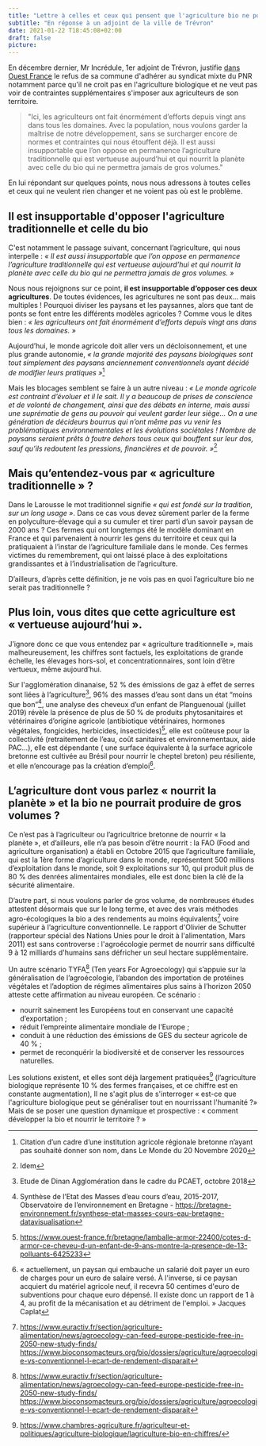 ```yaml
---
title: "Lettre à celles et ceux qui pensent que l'agriculture bio ne pourra jamais nous nourrir"
subtitle: "En réponse à un adjoint de la ville de Trévron"
date: 2021-01-22 T18:45:08+02:00
draft: false
picture: 
---
```


En décembre dernier, Mr Incrédule, 1er adjoint de Trévron, justifie [dans Ouest France](https://www.ouest-france.fr/bretagne/trevron-22100/trevron-la-commune-n-adhere-pas-au-syndicat-mixte-du-pnr-7101813) le refus de sa commune d'adhérer au syndicat mixte du PNR notamment parce qu'il ne croit pas en l'agriculture biologique et ne veut pas voir de contraintes supplémentaires s'imposer aux agriculteurs de son territoire.

> "Ici, les agriculteurs ont fait énormément d’efforts depuis vingt ans dans tous les domaines. Avec la population, nous voulons garder la maîtrise de notre développement, sans se surcharger encore de normes et contraintes qui nous étouffent déjà. Il est aussi insupportable que l’on oppose en permanence l’agriculture traditionnelle qui est vertueuse aujourd’hui et qui nourrit la planète avec celle du bio qui ne permettra jamais de gros volumes."

En lui répondant sur quelques points, nous nous adressons à toutes celles et ceux qui ne veulent rien changer et ne voient pas où est le problème.

<!--more-->

## Il est insupportable d'opposer l'agriculture traditionnelle et celle du bio

C'est notamment le passage suivant, concernant l’agriculture, qui nous interpelle : *« Il est aussi insupportable que l’on oppose en permanence l’agriculture traditionnelle qui est vertueuse aujourd’hui et qui nourrit la planète avec celle du bio qui ne permettra jamais de gros volumes. »*

Nous nous rejoignons sur ce point, **il est insupportable d’opposer ces deux agricultures**. De toutes évidences, les agricultures ne sont pas deux… mais multiples ! Pourquoi diviser les paysans et les paysannes, alors que tant de ponts se font entre les différents modèles agricoles ? Comme vous le dites bien : *« les agriculteurs ont fait énormément d’efforts depuis vingt ans dans tous les domaines. »*

Aujourd’hui, le monde agricole doit aller vers un décloisonnement, et une plus grande autonomie, *« la grande majorité des paysans biologiques sont tout simplement des paysans anciennement conventionnels ayant décidé de modifier leurs pratiques »*[^01] 

Mais les blocages semblent se faire à un autre niveau : *« Le monde agricole est contraint d’évoluer et il le sait. Il y a beaucoup de prises de cons­cience et de volonté de changement, ainsi que des débats en interne, mais aussi une su­prématie de gens au pouvoir qui veulent gar­der leur siège... On a une génération de déci­deurs bourrus qui n’ont même pas vu venir les problématiques environnementales et les évolutions sociétales ! Nombre de paysans se­raient prêts à foutre dehors tous ceux qui bouffent sur leur dos, sauf qu’ils redoutent les pressions, financières et de pouvoir. »*[^02]

## Mais qu’entendez-vous par « agriculture traditionnelle » ?

Dans le Larousse le mot traditionnel signifie *« qui est fondé sur la tradition, sur un long usage »*. Dans ce cas vous devez sûrement parler de la ferme en polyculture-élevage qui a su cumuler et tirer parti d’un savoir paysan de 2000 ans ? Ces fermes qui ont longtemps été le modèle dominant en France et qui parvenaient à nourrir les gens du territoire et ceux qui la pratiquaient à l’instar de l’agriculture familiale dans le monde. Ces fermes victimes du remembrement, qui ont laissé place à des exploitations grandissantes et à l’industrialisation de l’agriculture.

D’ailleurs, d’après cette définition, je ne vois pas en quoi l’agriculture bio ne serait pas traditionnelle ?

## Plus loin, vous dites que cette agriculture est « vertueuse aujourd’hui ».

J’ignore donc ce que vous entendez par « agriculture traditionnelle », mais malheureusement, les chiffres sont factuels, les exploitations de grande échelle, les élevages hors-sol, et concentrationnaires, sont loin d’être vertueux, même aujourd’hui.

Sur l'agglomération dinanaise, 52 % des émissions de gaz à effet de serres sont liées à l’agriculture[^03], 96% des masses d’eau sont dans un état “moins que bon”[^04], une analyse des cheveux d’un enfant de Planguenoual (juillet 2019) révèle la présence de plus de 50 % de produits phytosanitaires et vétérinaires d’origine agricole (antibiotique vétérinaires, hormones végétales, fongicides, herbicides, insecticides)[^05], elle est coûteuse pour la collectivité (retraitement de l’eau, coût sanitaires et environnementaux, aide PAC…), elle est dépendante ( une surface équivalente à la surface agricole bretonne est cultivée au Brésil pour nourrir le cheptel breton) peu résiliente, et elle n’encourage pas la création d’emploi[^06].

## L’agriculture dont vous parlez « nourrit la planète » et la bio ne pourrait produire de gros volumes ?

Ce n’est pas à l’agriculteur ou l’agricultrice bretonne de nourrir « la planète », et d’ailleurs, elle n’a pas besoin d’être nourrit : la FAO (Food and agriculture organisation) a établi en Octobre 2015 que l’agriculture familiale, qui est la 1ère forme d’agriculture dans le monde, représentent 500 millions d’exploitation dans le monde, soit 9 exploitations sur 10, qui produit plus de 80 % des denrées alimentaires mondiales, elle est donc bien la clé de la sécurité alimentaire.


D’autre part, si nous voulons parler de gros volume, de nombreuses études attestent désormais que sur le long terme, et avec des vrais méthodes agro-écologiques la bio a des rendements au moins équivalents[^07] voire supérieur à l’agriculture conventionnelle. Le rapport d'Olivier de Schutter (rapporteur spécial des Nations Unies pour le droit à l'alimentation, Mars 2011) est sans controverse :  l'agroécologie permet de nourrir sans difficulté 9 à 12 milliards d'humains sans défricher un seul hectare supplémentaire.

Un autre scénario TYFA[^07] (Ten years For Agroecology) qui s’appuie sur la généralisation de l’agroécologie, l’abandon des importation de protéines végétales et l’adoption de régimes alimentaires plus sains à l’horizon 2050 atteste cette affirmation au niveau européen. Ce scénario : 
- nourrit sainement les Européens tout en conservant une capacité d’exportation ; 
- réduit l’empreinte alimentaire mondiale de l’Europe ; 
- conduit à une réduction des émissions de GES du secteur agricole de 40 % ; 
- permet de reconquérir la biodiversité et de conserver les ressources naturelles.


Les solutions existent, et elles sont déjà largement pratiquées[^08] (l’agriculture biologique représente 10 % des fermes françaises, et ce chiffre est en constante augmentation), Il ne s'agit plus de s'interroger « est-ce que l'agriculture biologique peut se généraliser tout en nourrissant l'humanité ?» Mais de se poser une question dynamique et prospective : « comment développer la bio et nourrir le territoire ? »


[^01]: Citation d’un cadre d’une institution agricole régio­nale bretonne n’ayant pas souhaité donner son nom, dans Le Monde du 20 Novembre 2020
[^02]: Idem
[^03]: Etude de Dinan Agglomération dans le cadre du PCAET, octobre 2018
[^04]: Synthèse de l’Etat des Masses d’eau cours d’eau, 2015-2017, Observatoire de l’environnement en Bretagne - https://bretagne-environnement.fr/synthese-etat-masses-cours-eau-bretagne-datavisualisation
[^05]: https://www.ouest-france.fr/bretagne/lamballe-armor-22400/cotes-d-armor-ce-cheveu-d-un-enfant-de-9-ans-montre-la-presence-de-13-polluants-6425233
[^06]: « actuellement, un paysan qui embauche un salarié doit payer un euro de charges pour un euro de salaire versé. À l'inverse, si ce paysan acquiert du matériel agricole neuf, il recevra 50 centimes d'euro de subventions pour chaque euro dépensé. Il existe donc un rapport de 1 à 4, au profit de la mécanisation et au détriment de l'emploi. » Jacques Caplat 
[^07]: https://www.euractiv.fr/section/agriculture-alimentation/news/agroecology-can-feed-europe-pesticide-free-in-2050-new-study-finds/ https://www.bioconsomacteurs.org/bio/dossiers/agriculture/agroecologie-vs-conventionnel-l-ecart-de-rendement-disparait
[^08]: https://www.chambres-agriculture.fr/agriculteur-et-politiques/agriculture-biologique/lagriculture-bio-en-chiffres/
